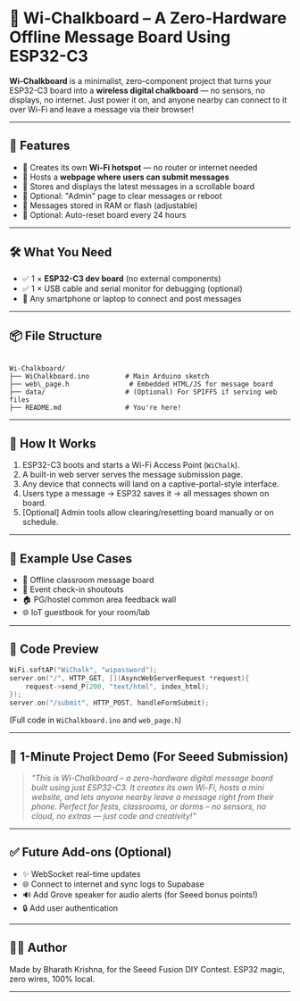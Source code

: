 
# 🧠 Wi-Chalkboard – A Zero-Hardware Offline Message Board Using ESP32-C3

**Wi-Chalkboard** is a minimalist, zero-component project that turns your ESP32-C3 board into a **wireless digital chalkboard** — no sensors, no displays, no internet. Just power it on, and anyone nearby can connect to it over Wi-Fi and leave a message via their browser!

---



## 🚀 Features

- 📡 Creates its own **Wi-Fi hotspot** — no router or internet needed
- 📝 Hosts a **webpage where users can submit messages**
- 🧠 Stores and displays the latest messages in a scrollable board
- 🔐 Optional: "Admin" page to clear messages or reboot
- 💾 Messages stored in RAM or flash (adjustable)
- 🌙 Optional: Auto-reset board every 24 hours

---

## 🛠️ What You Need

- ✅ 1 × **ESP32-C3 dev board** (no external components)
- ✅ 1 × USB cable and serial monitor for debugging (optional)
- 📱 Any smartphone or laptop to connect and post messages

---

## 📦 File Structure

```

Wi-Chalkboard/
├── WiChalkboard.ino         # Main Arduino sketch
├── web\_page.h               # Embedded HTML/JS for message board
├── data/                    # (Optional) For SPIFFS if serving web files
├── README.md                # You're here!

````

---

## 🔧 How It Works

1. ESP32-C3 boots and starts a Wi-Fi Access Point (`WiChalk`).
2. A built-in web server serves the message submission page.
3. Any device that connects will land on a captive-portal-style interface.
4. Users type a message → ESP32 saves it → all messages shown on board.
5. [Optional] Admin tools allow clearing/resetting board manually or on schedule.

---

## 📄 Example Use Cases

- 🏫 Offline classroom message board
- 🎉 Event check-in shoutouts
- 🏠 PG/hostel common area feedback wall
- 🌐 IoT guestbook for your room/lab

---

## 🧠 Code Preview

```cpp
WiFi.softAP("WiChalk", "wipassword");
server.on("/", HTTP_GET, [](AsyncWebServerRequest *request){
    request->send_P(200, "text/html", index_html);
});
server.on("/submit", HTTP_POST, handleFormSubmit);
````

(Full code in `WiChalkboard.ino` and `web_page.h`)

---

## 🎥 1-Minute Project Demo (For Seeed Submission)

> *"This is Wi-Chalkboard – a zero-hardware digital message board built using just ESP32-C3. It creates its own Wi-Fi, hosts a mini website, and lets anyone nearby leave a message right from their phone. Perfect for fests, classrooms, or dorms – no sensors, no cloud, no extras — just code and creativity!"*

---

## ✅ Future Add-ons (Optional)

* ✨ WebSocket real-time updates
* 🌐 Connect to internet and sync logs to Supabase
* 🔊 Add Grove speaker for audio alerts (for Seeed bonus points!)
* 🔒 Add user authentication

---

## 🧑‍💻 Author

Made by Bharath Krishna, for the Seeed Fusion DIY Contest.
ESP32 magic, zero wires, 100% local.

---

